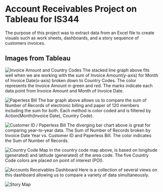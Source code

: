 # Account Receivables Project on Tableau for IS344

The purpose of this project was to extract data from an Excel file to create visuals such as work sheets, dashboards, and a story sequence of customers invoices. 

## Images from Tableau   

![Invoice Amount and Country Codes](screenshots/image-one.png)
The stacked line graph above fits well when we are working with the sum of Invoice Amount(y-axis) for Month of Invoice Date(x-axis) broken down to Country Codes. The color represents the Invoice Amount in green and red. The marks indicate each data point from Invoice Amount and Month of Invoice Date.

![Paperless Bill](screenshots/image-two.png)
The bar graph above allows us to compare the sum of Number of Records of electronic billing and paper of 120 members including the sum for both. Each method is color coded and is filtered by Action(Month(Invoice Date), Country Code). 

![Customer ID / Paperless Bill](screenshots/image-three.png)
The diverging bar chart above is great for comparing year-to-year data. The Sum of Number of Records broken by Invoice Date Year vs. Customer ID and Paperless Bill. The color indicates the Sum of Number of Records.

![Country Code Map](screenshots/image-four.png)
In the country code map above, is based on longitude (generated) and latitude (generated) of the area code. The five Country Code colors are placed on point of interest (POI). 

![Accounts Receivables Dashboard](screenshots/image-five.png)
Here is a collection of several views on this dashboard allowing us to compare a variety of data simultaneously. 

![Story Map](screenshots/image-six.png)
